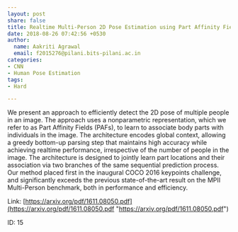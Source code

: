 ```yaml
---
layout: post
share: false
title: Realtime Multi-Person 2D Pose Estimation using Part Affinity Fields
date: 2018-08-26 07:42:56 +0530
author:
  name: Aakriti Agrawal
  email: f2015276@pilani.bits-pilani.ac.in
categories:
- CNN
- Human Pose Estimation
tags:
- Hard

---
```

We present an approach to efficiently detect the 2D pose of multiple people in an image. The approach uses a nonparametric representation, which we refer to as Part Affinity Fields (PAFs), to learn to associate body parts with individuals in the image. The architecture encodes global context, allowing a greedy bottom-up parsing step that maintains high accuracy while achieving realtime performance, irrespective of the number of people in the image. The architecture is designed to jointly learn part locations and their association via two branches of the same sequential prediction process. Our method placed first in the inaugural COCO 2016 keypoints challenge, and significantly exceeds the previous state-of-the-art result on the MPII Multi-Person benchmark, both in performance and efficiency.

Link: [https://arxiv.org/pdf/1611.08050.pdf](https://arxiv.org/pdf/1611.08050.pdf "https://arxiv.org/pdf/1611.08050.pdf")

ID: 15